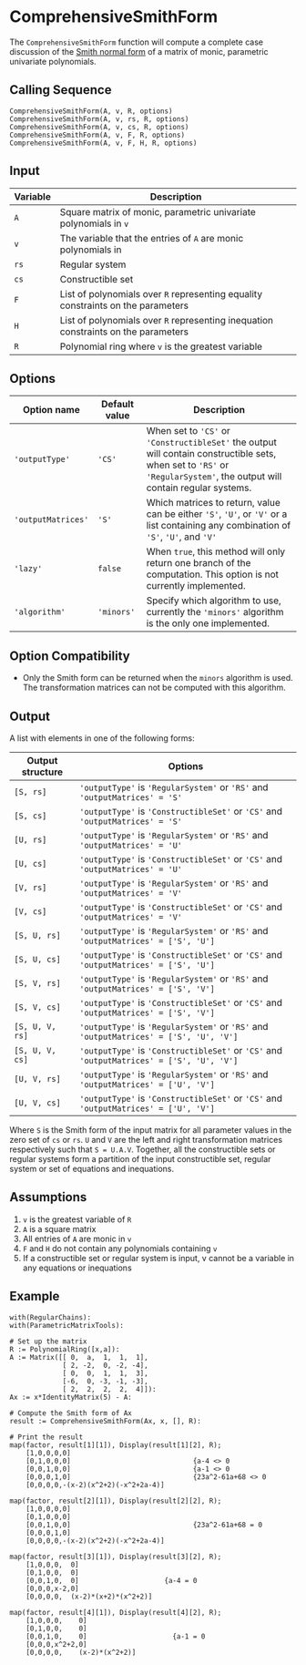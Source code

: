 # ComprehensiveSmithForm
The `ComprehensiveSmithForm` function will compute a complete case discussion of the [Smith normal form](https://en.wikipedia.org/wiki/Smith_normal_form) of a matrix of monic, parametric univariate polynomials.

## Calling Sequence
```
ComprehensiveSmithForm(A, v, R, options)
ComprehensiveSmithForm(A, v, rs, R, options)
ComprehensiveSmithForm(A, v, cs, R, options)
ComprehensiveSmithForm(A, v, F, R, options)
ComprehensiveSmithForm(A, v, F, H, R, options)
```

## Input
| Variable | Description |
|-|-|
|`A` | Square matrix of monic, parametric univariate polynomials in `v` |
|`v` | The variable that the entries of `A` are monic polynomials in |
|`rs`| Regular system |
|`cs`| Constructible set |
|`F` | List of polynomials over `R` representing equality constraints on the parameters |
|`H` | List of polynomials over `R` representing inequation constraints on the parameters |
|`R` | Polynomial ring where `v` is the greatest variable |

## Options
| Option name | Default value | Description |
| - | - | - |
| `'outputType'` | `'CS'` | When set to `'CS'` or `'ConstructibleSet'` the output will contain constructible sets, when set to `'RS'` or `'RegularSystem'`, the output will contain regular systems. |
| `'outputMatrices'` | `'S'` | Which matrices to return, value can be either `'S'`, `'U'`, or `'V'` or a list containing any combination of `'S'`, `'U'`, and `'V'` |
| `'lazy'` | `false` | When `true`, this method will only return one branch of the computation. This option is not currently implemented. |
| `'algorithm'` | `'minors'` | Specify which algorithm to use, currently the `'minors'` algorithm is the only one implemented. |

## Option Compatibility
- Only the Smith form can be returned when the `minors` algorithm is used. The transformation matrices can not be computed with this algorithm.

## Output
A list with elements in one of the following forms:

| Output structure | Options |
| - | - |
| `[S, rs]` | `'outputType'` is `'RegularSystem'` or ``'RS'`` and `'outputMatrices' = 'S'` |
| `[S, cs]` | `'outputType'` is `'ConstructibleSet'` or ``'CS'`` and `'outputMatrices' = 'S'` |
| `[U, rs]` | `'outputType'` is `'RegularSystem'` or ``'RS'`` and `'outputMatrices' = 'U'` |
| `[U, cs]` | `'outputType'` is `'ConstructibleSet'` or ``'CS'`` and `'outputMatrices' = 'U'` |
| `[V, rs]` | `'outputType'` is `'RegularSystem'` or ``'RS'`` and `'outputMatrices' = 'V'` |
| `[V, cs]` | `'outputType'` is `'ConstructibleSet'` or ``'CS'`` and `'outputMatrices' = 'V'` |
| `[S, U, rs]` | `'outputType'` is `'RegularSystem'` or ``'RS'`` and `'outputMatrices' = ['S', 'U']` |
| `[S, U, cs]` | `'outputType'` is `'ConstructibleSet'` or ``'CS'`` and `'outputMatrices' = ['S', 'U']` |
| `[S, V, rs]` | `'outputType'` is `'RegularSystem'` or ``'RS'`` and `'outputMatrices' = ['S', 'V']` |
| `[S, V, cs]` | `'outputType'` is `'ConstructibleSet'` or ``'CS'`` and `'outputMatrices' = ['S', 'V']` |
| `[S, U, V, rs]` | `'outputType'` is `'RegularSystem'` or ``'RS'`` and `'outputMatrices' = ['S', 'U', 'V']` |
| `[S, U, V, cs]` | `'outputType'` is `'ConstructibleSet'` or ``'CS'`` and `'outputMatrices' = ['S', 'U', 'V']` |
| `[U, V, rs]` | `'outputType'` is `'RegularSystem'` or ``'RS'`` and `'outputMatrices' = ['U', 'V']` |
| `[U, V, cs]` | `'outputType'` is `'ConstructibleSet'` or ``'CS'`` and `'outputMatrices' = ['U', 'V']` |

Where `S` is the Smith form of the input matrix for all parameter values in the zero set of `cs` or `rs`. `U` and `V` are the left and right transformation matrices respectively such that `S = U.A.V`. Together, all the constructible sets or regular systems form a partition of the input constructible set, regular system or set of equations and inequations.

## Assumptions
1. `v` is the greatest variable of `R`
2. `A` is a square matrix
3. All entries of `A` are monic in `v`
4. `F` and `H` do not contain any polynomials containing `v`
5. If a constructible set or regular system is input, v cannot be a variable in any equations or inequations

## Example
```
with(RegularChains):
with(ParametricMatrixTools):

# Set up the matrix
R := PolynomialRing([x,a]):
A := Matrix([[ 0,  a,  1,  1,  1],
             [ 2, -2,  0, -2, -4],
             [ 0,  0,  1,  1,  3],
             [-6,  0, -3, -1, -3],
             [ 2,  2,  2,  2,  4]]):
Ax := x*IdentityMatrix(5) - A:

# Compute the Smith form of Ax
result := ComprehensiveSmithForm(Ax, x, [], R):

# Print the result
map(factor, result[1][1]), Display(result[1][2], R);
    [1,0,0,0,0]
    [0,1,0,0,0]                              {a-4 <> 0
    [0,0,1,0,0]                              {a-1 <> 0
    [0,0,0,1,0]                              {23a^2-61a+68 <> 0
    [0,0,0,0,-(x-2)(x^2+2)(-x^2+2a-4)]

map(factor, result[2][1]), Display(result[2][2], R);
    [1,0,0,0,0]
    [0,1,0,0,0]
    [0,0,1,0,0]                              {23a^2-61a+68 = 0
    [0,0,0,1,0]
    [0,0,0,0,-(x-2)(x^2+2)(-x^2+2a-4)]

map(factor, result[3][1]), Display(result[3][2], R);
    [1,0,0,0,  0]
    [0,1,0,0,  0]
    [0,0,1,0,  0]                     {a-4 = 0
    [0,0,0,x-2,0]
    [0,0,0,0,  (x-2)*(x+2)*(x^2+2)]

map(factor, result[4][1]), Display(result[4][2], R);
    [1,0,0,0,    0]
    [0,1,0,0,    0]
    [0,0,1,0,    0]                     {a-1 = 0
    [0,0,0,x^2+2,0]
    [0,0,0,0,    (x-2)*(x^2+2)]
```
